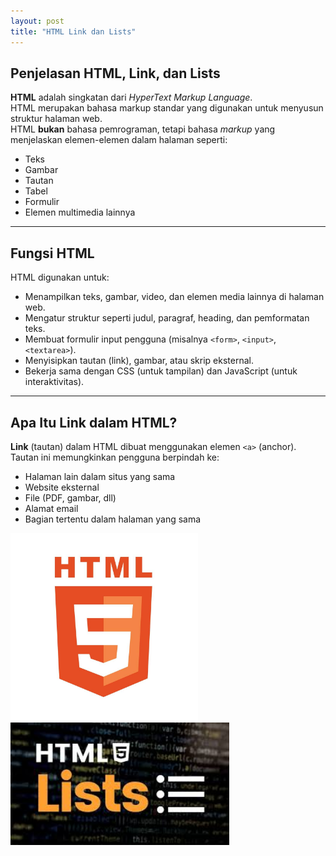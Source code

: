 ```yaml
---
layout: post
title: "HTML Link dan Lists"
---
```


## Penjelasan HTML, Link, dan Lists

**HTML** adalah singkatan dari _HyperText Markup Language_.  
HTML merupakan bahasa markup standar yang digunakan untuk menyusun struktur halaman web.  
HTML **bukan** bahasa pemrograman, tetapi bahasa _markup_ yang menjelaskan elemen-elemen dalam halaman seperti:

- Teks
- Gambar
- Tautan
- Tabel
- Formulir
- Elemen multimedia lainnya

---

## Fungsi HTML

HTML digunakan untuk:

- Menampilkan teks, gambar, video, dan elemen media lainnya di halaman web.
- Mengatur struktur seperti judul, paragraf, heading, dan pemformatan teks.
- Membuat formulir input pengguna (misalnya `<form>`, `<input>`, `<textarea>`).
- Menyisipkan tautan (link), gambar, atau skrip eksternal.
- Bekerja sama dengan CSS (untuk tampilan) dan JavaScript (untuk interaktivitas).

---

## Apa Itu Link dalam HTML?

**Link** (tautan) dalam HTML dibuat menggunakan elemen `<a>` (anchor).  
Tautan ini memungkinkan pengguna berpindah ke:

- Halaman lain dalam situs yang sama
- Website eksternal
- File (PDF, gambar, dll)
- Alamat email
- Bagian tertentu dalam halaman yang sama

<img src="/assets/images/html.jpg/" style="width: 300px; height: auto;">
<img src="/assets/images/list.jpg/" style="width: 350px; height: auto;">
